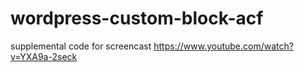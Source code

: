 # wordpress-custom-block-acf
supplemental code for screencast https://www.youtube.com/watch?v=YXA9a-2seck
